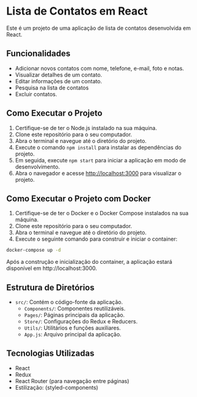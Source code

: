 # Lista de Contatos em React

Este é um projeto de uma aplicação de lista de contatos desenvolvida em React.

## Funcionalidades

- Adicionar novos contatos com nome, telefone, e-mail, foto e notas.
- Visualizar detalhes de um contato.
- Editar informações de um contato.
- Pesquisa na lista de contatos
- Excluir contatos.

## Como Executar o Projeto

1. Certifique-se de ter o Node.js instalado na sua máquina.
2. Clone este repositório para o seu computador.
3. Abra o terminal e navegue até o diretório do projeto.
4. Execute o comando `npm install` para instalar as dependências do projeto.
5. Em seguida, execute `npm start` para iniciar a aplicação em modo de desenvolvimento.
6. Abra o navegador e acesse [http://localhost:3000](http://localhost:3000) para visualizar o projeto.

## Como Executar o Projeto com Docker

1. Certifique-se de ter o Docker e o Docker Compose instalados na sua máquina.
2. Clone este repositório para o seu computador.
3. Abra o terminal e navegue até o diretório do projeto.
4. Execute o seguinte comando para construir e iniciar o container:

```bash
docker-compose up -d
```

Após a construção e inicialização do container, a aplicação estará disponível em http://localhost:3000.

## Estrutura de Diretórios

- `src/`: Contém o código-fonte da aplicação.
  - `Components/`: Componentes reutilizáveis.
  - `Pages/`: Páginas principais da aplicação.
  - `Store/`: Configurações do Redux e Reducers.
  - `Utils/`: Utilitários e funções auxiliares.
  - `App.js`: Arquivo principal da aplicação.

## Tecnologias Utilizadas

- React
- Redux
- React Router (para navegação entre páginas)
- Estilização: (styled-components)


